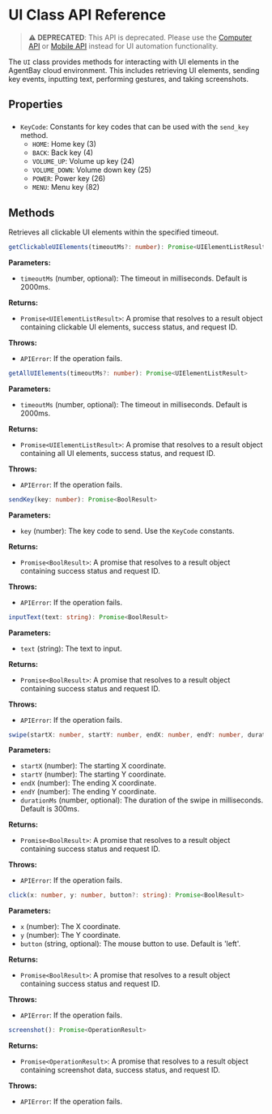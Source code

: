 # UI Class API Reference

> **⚠️ DEPRECATED**: This API is deprecated. Please use the [Computer API](computer.md) or [Mobile API](mobile.md) instead for UI automation functionality.

The `UI` class provides methods for interacting with UI elements in the AgentBay cloud environment. This includes retrieving UI elements, sending key events, inputting text, performing gestures, and taking screenshots.

## Properties

###

- `KeyCode`: Constants for key codes that can be used with the `send_key` method.
  - `HOME`: Home key (3)
  - `BACK`: Back key (4)
  - `VOLUME_UP`: Volume up key (24)
  - `VOLUME_DOWN`: Volume down key (25)
  - `POWER`: Power key (26)
  - `MENU`: Menu key (82)

## Methods


Retrieves all clickable UI elements within the specified timeout.


```typescript
getClickableUIElements(timeoutMs?: number): Promise<UIElementListResult>
```

**Parameters:**
- `timeoutMs` (number, optional): The timeout in milliseconds. Default is 2000ms.

**Returns:**
- `Promise<UIElementListResult>`: A promise that resolves to a result object containing clickable UI elements, success status, and request ID.

**Throws:**
- `APIError`: If the operation fails.


```typescript
getAllUIElements(timeoutMs?: number): Promise<UIElementListResult>
```

**Parameters:**
- `timeoutMs` (number, optional): The timeout in milliseconds. Default is 2000ms.

**Returns:**
- `Promise<UIElementListResult>`: A promise that resolves to a result object containing all UI elements, success status, and request ID.

**Throws:**
- `APIError`: If the operation fails.


```typescript
sendKey(key: number): Promise<BoolResult>
```

**Parameters:**
- `key` (number): The key code to send. Use the `KeyCode` constants.

**Returns:**
- `Promise<BoolResult>`: A promise that resolves to a result object containing success status and request ID.

**Throws:**
- `APIError`: If the operation fails.


```typescript
inputText(text: string): Promise<BoolResult>
```

**Parameters:**
- `text` (string): The text to input.

**Returns:**
- `Promise<BoolResult>`: A promise that resolves to a result object containing success status and request ID.

**Throws:**
- `APIError`: If the operation fails.


```typescript
swipe(startX: number, startY: number, endX: number, endY: number, durationMs?: number): Promise<BoolResult>
```

**Parameters:**
- `startX` (number): The starting X coordinate.
- `startY` (number): The starting Y coordinate.
- `endX` (number): The ending X coordinate.
- `endY` (number): The ending Y coordinate.
- `durationMs` (number, optional): The duration of the swipe in milliseconds. Default is 300ms.

**Returns:**
- `Promise<BoolResult>`: A promise that resolves to a result object containing success status and request ID.

**Throws:**
- `APIError`: If the operation fails.


```typescript
click(x: number, y: number, button?: string): Promise<BoolResult>
```

**Parameters:**
- `x` (number): The X coordinate.
- `y` (number): The Y coordinate.
- `button` (string, optional): The mouse button to use. Default is 'left'.

**Returns:**
- `Promise<BoolResult>`: A promise that resolves to a result object containing success status and request ID.

**Throws:**
- `APIError`: If the operation fails.


```typescript
screenshot(): Promise<OperationResult>
```

**Returns:**
- `Promise<OperationResult>`: A promise that resolves to a result object containing screenshot data, success status, and request ID.

**Throws:**
- `APIError`: If the operation fails.
